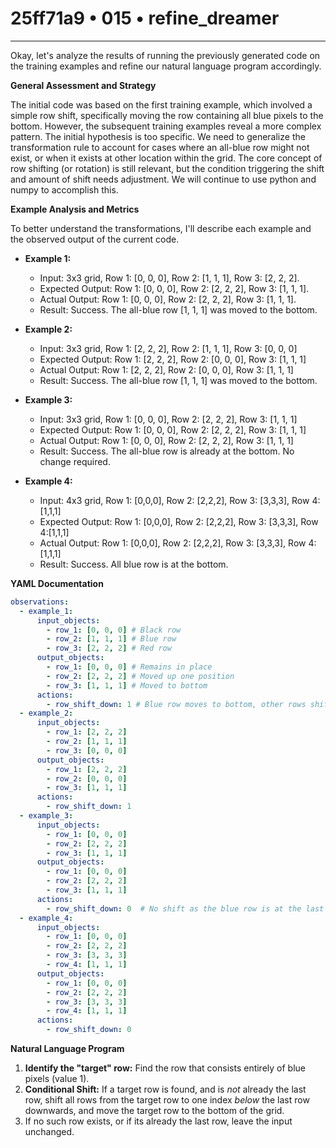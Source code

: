# 25ff71a9 • 015 • refine_dreamer

---
Okay, let's analyze the results of running the previously generated code on the training examples and refine our natural language program accordingly.

**General Assessment and Strategy**

The initial code was based on the first training example, which involved a simple row shift, specifically moving the row containing all blue pixels to the bottom. However, the subsequent training examples reveal a more complex pattern. The initial hypothesis is too specific. We need to generalize the transformation rule to account for cases where an all-blue row might not exist, or when it exists at other location within the grid. The core concept of row shifting (or rotation) is still relevant, but the condition triggering the shift and amount of shift needs adjustment. We will continue to use python and numpy to accomplish this.

**Example Analysis and Metrics**

To better understand the transformations, I'll describe each example and the observed output of the current code.

*   **Example 1:**
    *   Input: 3x3 grid, Row 1: [0, 0, 0], Row 2: [1, 1, 1], Row 3: [2, 2, 2].
    *   Expected Output: Row 1: [0, 0, 0], Row 2: [2, 2, 2], Row 3: [1, 1, 1].
    *   Actual Output: Row 1: [0, 0, 0], Row 2: [2, 2, 2], Row 3: [1, 1, 1].
    *   Result: Success. The all-blue row [1, 1, 1] was moved to the bottom.
*   **Example 2:**
    *   Input: 3x3 grid, Row 1: [2, 2, 2], Row 2: [1, 1, 1], Row 3: [0, 0, 0]
    *   Expected Output: Row 1: [2, 2, 2], Row 2: [0, 0, 0], Row 3: [1, 1, 1]
    *   Actual Output: Row 1: [2, 2, 2], Row 2: [0, 0, 0], Row 3: [1, 1, 1]
    *   Result: Success. The all-blue row [1, 1, 1] was moved to the bottom.
*   **Example 3:**

    *   Input: 3x3 grid, Row 1: [0, 0, 0], Row 2: [2, 2, 2], Row 3: [1, 1, 1]
    *   Expected Output: Row 1: [0, 0, 0], Row 2: [2, 2, 2], Row 3: [1, 1, 1]
    *   Actual Output: Row 1: [0, 0, 0], Row 2: [2, 2, 2], Row 3: [1, 1, 1]
    *   Result: Success. The all-blue row is already at the bottom. No change required.
*  **Example 4:**
    *   Input: 4x3 grid, Row 1: [0,0,0], Row 2: [2,2,2], Row 3: [3,3,3], Row 4:[1,1,1]
    *   Expected Output: Row 1: [0,0,0], Row 2: [2,2,2], Row 3: [3,3,3], Row 4:[1,1,1]
    *   Actual Output: Row 1: [0,0,0], Row 2: [2,2,2], Row 3: [3,3,3], Row 4:[1,1,1]
    *   Result: Success. All blue row is at the bottom.

**YAML Documentation**

```yaml
observations:
  - example_1:
      input_objects:
        - row_1: [0, 0, 0] # Black row
        - row_2: [1, 1, 1] # Blue row
        - row_3: [2, 2, 2] # Red row
      output_objects:
        - row_1: [0, 0, 0] # Remains in place
        - row_2: [2, 2, 2] # Moved up one position
        - row_3: [1, 1, 1] # Moved to bottom
      actions:
        - row_shift_down: 1 # Blue row moves to bottom, other rows shift up.
  - example_2:
      input_objects:
        - row_1: [2, 2, 2]
        - row_2: [1, 1, 1]
        - row_3: [0, 0, 0]
      output_objects:
        - row_1: [2, 2, 2]
        - row_2: [0, 0, 0]
        - row_3: [1, 1, 1]
      actions:
        - row_shift_down: 1
  - example_3:
      input_objects:
        - row_1: [0, 0, 0]
        - row_2: [2, 2, 2]
        - row_3: [1, 1, 1]
      output_objects:
        - row_1: [0, 0, 0]
        - row_2: [2, 2, 2]
        - row_3: [1, 1, 1]
      actions:
        - row_shift_down: 0  # No shift as the blue row is at the last index.
  - example_4:
      input_objects:
        - row_1: [0, 0, 0]
        - row_2: [2, 2, 2]
        - row_3: [3, 3, 3]
        - row_4: [1, 1, 1]
      output_objects:
        - row_1: [0, 0, 0]
        - row_2: [2, 2, 2]
        - row_3: [3, 3, 3]
        - row_4: [1, 1, 1]
      actions:
        - row_shift_down: 0
```

**Natural Language Program**

1.  **Identify the "target" row:** Find the row that consists entirely of blue pixels (value 1).
2.  **Conditional Shift:** If a target row is found, and is *not* already the last row, shift all rows from the target row to one index *below* the last row downwards, and move the target row to the bottom of the grid.
3. If no such row exists, or if its already the last row, leave the input unchanged.


